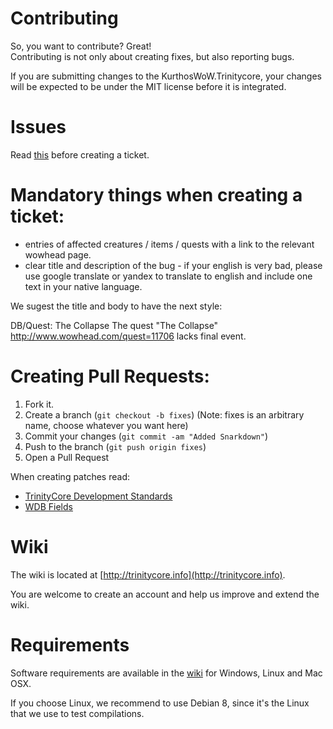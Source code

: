 # Contributing

So, you want to contribute? Great!  
Contributing is not only about creating fixes, but also reporting bugs.

If you are submitting changes to the KurthosWoW.Trinitycore, your changes will be expected to be under the MIT license before it is integrated.

Issues
======

Read [this](https://www.trinitycore.org/f/topic/37-the-trinitycore-issuetracker-and-you/) before creating a ticket.

Mandatory things when creating a ticket:  
========================================

- entries of affected creatures / items / quests with a link to the relevant wowhead page.  
- clear title and description of the bug - if your english is very bad, please use google translate or yandex to translate to english and include one text in your native language.

We sugest the title and body to have the next style:

DB/Quest: The Collapse
The quest "The Collapse" http://www.wowhead.com/quest=11706 lacks final event.

Creating Pull Requests:
=======================

1. Fork it.
2. Create a branch (`git checkout -b fixes`) (Note: fixes is an arbitrary name, choose whatever you want here)
3. Commit your changes (`git commit -am "Added Snarkdown"`)
4. Push to the branch (`git push origin fixes`)
5. Open a Pull Request


When creating patches read:
- [TrinityCore Development Standards](https://www.trinitycore.org/f/topic/6-trinitycore-developing-standards/)
- [WDB Fields](https://www.trinitycore.org/f/topic/58-wdb-fields/)

Wiki
====

The wiki is located at [http://trinitycore.info](http://trinitycore.info).

You are welcome to create an account and help us improve and extend the wiki.


Requirements
============

Software requirements are available in the [wiki](http://www.trinitycore.info/display/tc/Requirements) for
Windows, Linux and Mac OSX.

If you choose Linux, we recommend to use Debian 8, since it's the Linux that we use to test compilations.
